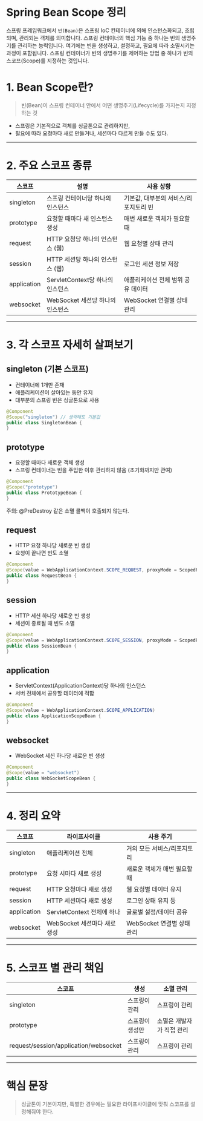 # Spring Bean Scope 정리

스프링 프레임워크에서 `빈(Bean)`은
스프링 IoC 컨테이너에 의해 인스턴스화되고, 조립되며, 관리되는 객체를 의미합니다.
스프링 컨테이너의 핵심 기능 중 하나는
빈의 생명주기를 관리하는 능력입니다.
여기에는 빈을 생성하고, 설정하고, 필요에 따라 소멸시키는 과정이 포함됩니다.
스프링 컨테이너가 빈의 생명주기를 제어하는 방법 중 하나가
빈의 스코프(Scope)를 지정하는 것입니다.

# 1. Bean Scope란?

> 빈(Bean)이 스프링 컨테이너 안에서 어떤 생명주기(Lifecycle)를 가지는지 지정하는 것

- 스프링은 기본적으로 객체를 싱글톤으로 관리하지만,
- 필요에 따라 요청마다 새로 만들거나, 세션마다 다르게 만들 수도 있다.

---

# 2. 주요 스코프 종류

| 스코프 | 설명 | 사용 상황 |
| --- | --- | --- |
| singleton | 스프링 컨테이너당 하나의 인스턴스 | 기본값, 대부분의 서비스/리포지토리 빈 |
| prototype | 요청할 때마다 새 인스턴스 생성 | 매번 새로운 객체가 필요할 때 |
| request | HTTP 요청당 하나의 인스턴스 (웹) | 웹 요청별 상태 관리 |
| session | HTTP 세션당 하나의 인스턴스 (웹) | 로그인 세션 정보 저장 |
| application | ServletContext당 하나의 인스턴스 | 애플리케이션 전체 범위 공유 데이터 |
| websocket | WebSocket 세션당 하나의 인스턴스 | WebSocket 연결별 상태 관리 |

---

# 3. 각 스코프 자세히 살펴보기

## singleton (기본 스코프)

- 컨테이너에 1개만 존재
- 애플리케이션이 살아있는 동안 유지
- 대부분의 스프링 빈은 싱글톤으로 사용

```java
@Component
@Scope("singleton") // 생략해도 기본값
public class SingletonBean {
}
```

## prototype

- 요청할 때마다 새로운 객체 생성
- 스프링 컨테이너는 빈을 주입한 이후 관리하지 않음 (초기화까지만 관여)

```java
@Component
@Scope("prototype")
public class PrototypeBean {
}
```

주의: @PreDestroy 같은 소멸 콜백이 호출되지 않는다.

## request

- HTTP 요청 하나당 새로운 빈 생성
- 요청이 끝나면 빈도 소멸

```java
@Component
@Scope(value = WebApplicationContext.SCOPE_REQUEST, proxyMode = ScopedProxyMode.TARGET_CLASS)
public class RequestBean {
}
```

## session

- HTTP 세션 하나당 새로운 빈 생성
- 세션이 종료될 때 빈도 소멸

```java
@Component
@Scope(value = WebApplicationContext.SCOPE_SESSION, proxyMode = ScopedProxyMode.TARGET_CLASS)
public class SessionBean {
}
```

## application

- ServletContext(ApplicationContext)당 하나의 인스턴스
- 서버 전체에서 공유할 데이터에 적합

```java
@Component
@Scope(value = WebApplicationContext.SCOPE_APPLICATION)
public class ApplicationScopeBean {
}
```

## websocket

- WebSocket 세션 하나당 새로운 빈 생성

```java
@Component
@Scope(value = "websocket")
public class WebSocketScopeBean {
}
```

---

# 4. 정리 요약

| 스코프 | 라이프사이클 | 사용 주기 |
| --- | --- | --- |
| singleton | 애플리케이션 전체 | 거의 모든 서비스/리포지토리 |
| prototype | 요청 시마다 새로 생성 | 새로운 객체가 매번 필요할 때 |
| request | HTTP 요청마다 새로 생성 | 웹 요청별 데이터 유지 |
| session | HTTP 세션마다 새로 생성 | 로그인 상태 유지 등 |
| application | ServletContext 전체에 하나 | 글로벌 설정/데이터 공유 |
| websocket | WebSocket 세션마다 새로 생성 | WebSocket 연결별 상태 관리 |

---

# 5. 스코프 별 관리 책임

| 스코프 | 생성 | 소멸 관리 |
| --- | --- | --- |
| singleton | 스프링이 관리 | 스프링이 관리 |
| prototype | 스프링이 생성만 | 소멸은 개발자가 직접 관리 |
| request/session/application/websocket | 스프링이 관리 | 스프링이 관리 |

---

# 핵심 문장

> 싱글톤이 기본이지만, 특별한 경우에는 필요한 라이프사이클에 맞춰 스코프를 설정해줘야 한다.
